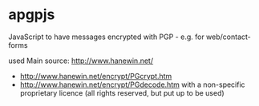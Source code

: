 apgpjs
======

JavaScript to have messages encrypted with PGP - e.g. for web/contact-forms


used Main source: http://www.hanewin.net/
* http://www.hanewin.net/encrypt/PGcrypt.htm
* http://www.hanewin.net/encrypt/PGdecode.htm
with a non-specific proprietary licence (all rights reserved, but put up to be used)
